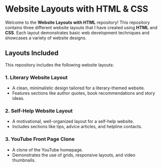 # Website Layouts with HTML & CSS

Welcome to the **Website Layouts with HTML** repository! This repository contains three different website layouts that I have created using **HTML** and **CSS**. Each layout demonstrates basic web development techniques and showcases a variety of website designs.

## Layouts Included

This repository includes the following website layouts:

### 1. **Literary Website Layout**
   - A clean, minimalistic design tailored for a literary-themed website.
   - Features sections like author quotes, book recommendations and story ideas.

### 2. **Self-Help Website Layout**
   - A motivational, well-organized layout for a self-help website.
   - Includes sections like tips, advice articles, and helpline contacts.

### 3. **YouTube Front Page Clone**
   - A clone of the YouTube homepage.
   - Demonstrates the use of grids, responsive layouts, and video thumbnails.
